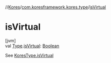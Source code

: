 //[Kores](../../index.md)/[com.koresframework.kores.type](index.md)/[isVirtual](is-virtual.md)

# isVirtual

[jvm]\
val [Type](https://docs.oracle.com/javase/8/docs/api/java/lang/reflect/Type.html).[isVirtual](is-virtual.md): [Boolean](https://kotlinlang.org/api/latest/jvm/stdlib/kotlin/-boolean/index.html)

See [KoresType.isVirtual](-kores-type/is-virtual.md)
